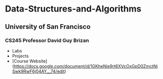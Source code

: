 # Data-Structures-and-Algorithms

## University of San Francisco
### CS245  Professor David Guy Brizan

* Labs
* Projects
* [Course Website] (https://docs.google.com/document/d/1GKheNie9rt6XVcOxGpD0ZmctNiSwk9RwF6j04AY__74/edit)
